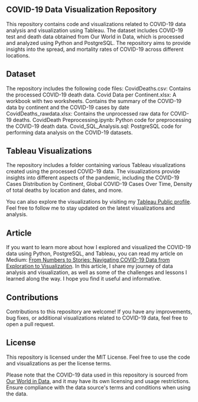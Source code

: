 ## COVID-19 Data Visualization Repository
This repository contains code and visualizations related to COVID-19 data analysis and visualization using Tableau. The dataset includes COVID-19 test and death data obtained from Our World in Data, which is processed and analyzed using Python and PostgreSQL. The repository aims to provide insights into the spread, and mortality rates of COVID-19 across different locations.

## Dataset
The repository includes the following code files:
CovidDeaths.csv: Contains the processed COVID-19 death data.
Covid Data per Continent.xlsx: A workbook with two worksheets. Contains the summary of the COVID-19 data by continent and the COVID-19 cases by date
CovidDeaths_rawdata.xlsx: Contains the unprocessed raw data for COVID-19 deaths.
CovidDeath Preprocessing.ipynb: Python code for preprocessing the COVID-19 death data.
Covid_SQL_Analysis.sql: PostgreSQL code for performing data analysis on the COVID-19 datasets.


## Tableau Visualizations
The repository includes a folder containing various Tableau visualizations created using the processed COVID-19 data. The visualizations provide insights into different aspects of the pandemic, including the COVID-19 Cases Distribution by Continent, Global COVID-19 Cases Over Time, Density of total deaths by location and dates, and more. 

You can also explore the visualizations by visiting my [Tableau Public profile](https://public.tableau.com/app/profile/jesufemi.oresanya). Feel free to follow me to stay updated on the latest visualizations and analysis.

## Article
If you want to learn more about how I explored and visualized the COVID-19 data using Python, PostgreSQL, and Tableau, you can read my article on Medium: [From Numbers to Stories: Navigating COVID-19 Data from Exploration to Visualization](https://medium.com/@thedataisaac/from-numbers-to-stories-navigating-covid-19-data-from-exploration-to-visualization-d0f9f135924c). In this article, I share my journey of data analysis and visualization, as well as some of the challenges and lessons I learned along the way. I hope you find it useful and informative.


## Contributions
Contributions to this repository are welcome! If you have any improvements, bug fixes, or additional visualizations related to COVID-19 data, feel free to open a pull request.

## License
This repository is licensed under the MIT License. Feel free to use the code and visualizations as per the license terms.

Please note that the COVID-19 data used in this repository is sourced from [Our World in Data](https://ourworldindata.org/coronavirus), and it may have its own licensing and usage restrictions. Ensure compliance with the data source's terms and conditions when using the data.
